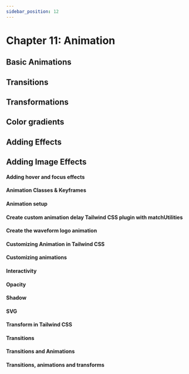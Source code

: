```yaml
---
sidebar_position: 12
---
```


# Chapter 11: Animation

## Basic Animations

## Transitions

## Transformations

## Color gradients

## Adding Effects

## Adding Image Effects

#### Adding hover and focus effects

#### Animation Classes & Keyframes

#### Animation setup

#### Create custom animation delay Tailwind CSS plugin with matchUtilities

#### Create the waveform logo animation

#### Customizing Animation in Tailwind CSS

#### Customizing animations

#### Interactivity

#### Opacity

#### Shadow

#### SVG

#### Transform in Tailwind CSS

#### Transitions

#### Transitions and Animations

#### Transitions, animations and transforms
